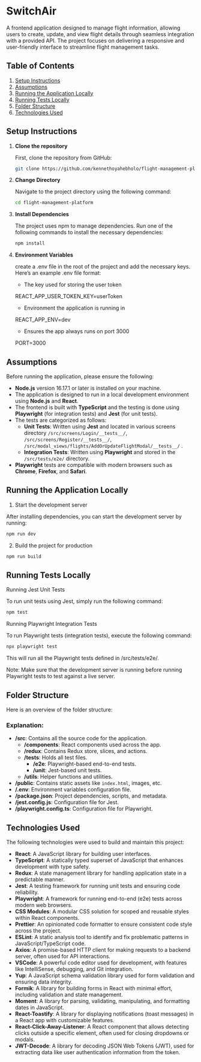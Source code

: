 # SwitchAir

A frontend application designed to manage flight information, allowing users to create, update, and view flight details through seamless integration with a provided API. The project focuses on delivering a responsive and user-friendly interface to streamline flight management tasks.

## Table of Contents

1. [Setup Instructions](#setup-instructions)
2. [Assumptions](#assumptions)
3. [Running the Application Locally](#running-the-application-locally)
4. [Running Tests Locally](#running-tests-locally)
5. [Folder Structure](#folder-structure)
6. [Technologies Used](#technologies-used)

## Setup Instructions

1. **Clone the repository**

   First, clone the repository from GitHub:

   ```bash
   git clone https://github.com/kennethoyahebholo/flight-management-platform.git
   ```

2. **Change Directory**

   Navigate to the project directory using the following command:

   ```bash
   cd flight-management-platform
   ```

3. **Install Dependencies**

   The project uses npm to manage dependencies. Run one of the following commands to install the necessary dependencies:

   ```bash
   npm install
   ```

4. **Environment Variables**

   create a .env file in the root of the project and add the necessary keys. Here’s an example .env file format:

   - The key used for storing the user token

   REACT_APP_USER_TOKEN_KEY=userToken

   - Environment the application is running in

   REACT_APP_ENV=dev

   - Ensures the app always runs on port 3000

   PORT=3000

## Assumptions

Before running the application, please ensure the following:

- **Node.js** version 16.17.1 or later is installed on your machine.
- The application is designed to run in a local development environment using **Node.js** and **React**.
- The frontend is built with **TypeScript** and the testing is done using **Playwright** (for integration tests) and **Jest** (for unit tests).
- The tests are categorized as follows:
  - **Unit Tests**: Written using **Jest** and located in various screens directory `/src/screens/Login/__tests__/`, `/src/screens/Register/__tests__/`, `/src/modal_views/flights/AddOrUpdateFlightModal/__tests__/` .
  - **Integration Tests**: Written using **Playwright** and stored in the `/src/tests/e2e/` directory.
- **Playwright** tests are compatible with modern browsers such as **Chrome**, **Firefox**, and **Safari**.

## Running the Application Locally

1. Start the development server

After installing dependencies, you can start the development server by running:

```bash
npm run dev
```

2. Build the project for production

```bash
npm run build
```

## Running Tests Locally

Running Jest Unit Tests

To run unit tests using Jest, simply run the following command:

```bash
npm test
```

Running Playwright Integration Tests

To run Playwright tests (integration tests), execute the following command:

```bash
npx playwright test
```

This will run all the Playwright tests defined in /src/tests/e2e/.

Note: Make sure that the development server is running before running Playwright tests to test against a live server.

## Folder Structure

Here is an overview of the folder structure:

### Explanation:

- **/src**: Contains all the source code for the application.
  - **/components**: React components used across the app.
  - **/redux**: Contains Redux store, slices, and actions.
  - **/tests**: Holds all test files.
    - **/e2e**: Playwright-based end-to-end tests.
    - **/unit**: Jest-based unit tests.
  - **/utils**: Helper functions and utilities.
- **/public**: Contains static assets like `index.html`, images, etc.
- **/.env**: Environment variables configuration file.
- **/package.json**: Project dependencies, scripts, and metadata.
- **/jest.config.js**: Configuration file for Jest.
- **/playwright.config.ts**: Configuration file for Playwright.

## Technologies Used

The following technologies were used to build and maintain this project:

- **React**: A JavaScript library for building user interfaces.
- **TypeScript**: A statically typed superset of JavaScript that enhances development with type safety.
- **Redux**: A state management library for handling application state in a predictable manner.
- **Jest**: A testing framework for running unit tests and ensuring code reliability.
- **Playwright**: A framework for running end-to-end (e2e) tests across modern web browsers.
- **CSS Modules**: A modular CSS solution for scoped and reusable styles within React components.
- **Prettier**: An opinionated code formatter to ensure consistent code style across the project.
- **ESLint**: A static analysis tool to identify and fix problematic patterns in JavaScript/TypeScript code.
- **Axios**: A promise-based HTTP client for making requests to a backend server, often used for API interactions.
- **VSCode**: A powerful code editor used for development, with features like IntelliSense, debugging, and Git integration.
- **Yup**: A JavaScript schema validation library used for form validation and ensuring data integrity.
- **Formik**: A library for building forms in React with minimal effort, including validation and state management.
- **Moment**: A library for parsing, validating, manipulating, and formatting dates in JavaScript.
- **React-Toastify**: A library for displaying notifications (toast messages) in a React app with customizable features.
- **React-Click-Away-Listener**: A React component that allows detecting clicks outside a specific element, often used for closing dropdowns or modals.
- **JWT-Decode**: A library for decoding JSON Web Tokens (JWT), used for extracting data like user authentication information from the token.
